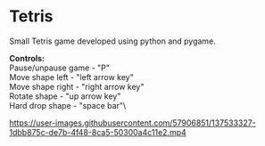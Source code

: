 # Tetris
Small Tetris game developed using python and pygame.

**Controls:**\
  Pause/unpause game - "P"\
  Move shape left - "left arrow key"\
  Move shape right - "right arrow key"\
  Rotate shape - "up arrow key"\
  Hard drop shape - "space bar"\

https://user-images.githubusercontent.com/57906851/137533327-1dbb875c-de7b-4f48-8ca5-50300a4c11e2.mp4


